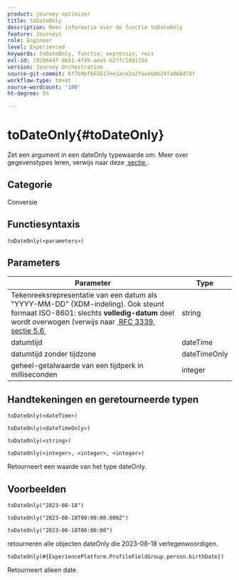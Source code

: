 ```yaml
---
product: journey optimizer
title: toDateOnly
description: Meer informatie over de functie toDateOnly
feature: Journeys
role: Engineer
level: Experienced
keywords: toDateOnly, functie, expressie, reis
exl-id: 1929644f-8b51-4f95-aea5-627fc1dd115d
version: Journey Orchestration
source-git-commit: 6f7b9bfb65617ee1ace3a2faaebdb24fa068d74f
workflow-type: tm+mt
source-wordcount: '100'
ht-degree: 5%

---
```


# toDateOnly{#toDateOnly}

Zet een argument in een dateOnly typewaarde om. Meer over gegevenstypes leren, verwijs naar deze [&#x200B; sectie &#x200B;](../expression/data-types.md).

## Categorie

Conversie

## Functiesyntaxis

`toDateOnly(<parameters>)`

## Parameters

| Parameter | Type |
|-----------|------------------|
| Tekenreeksrepresentatie van een datum als &quot;YYYY-MM-DD&quot; (XDM-indeling). Ook steunt formaat ISO-8601: slechts **volledig-datum** deel wordt overwogen (verwijs naar [&#x200B; RFC 3339, sectie 5.6 &#x200B;](https://www.rfc-editor.org/rfc/rfc3339#section-5.6) | string |
| datumtijd | dateTime |
| datumtijd zonder tijdzone | dateTimeOnly |
| geheel-getalwaarde van een tijdperk in milliseconden | integer |

## Handtekeningen en geretourneerde typen

`toDateOnly(<dateTime>)`

`toDateOnly(<dateTimeOnly>)`

`toDateOnly(<string>)`

`toDateOnly(<integer>, <integer>, <integer>)`

Retourneert een waarde van het type dateOnly.

## Voorbeelden

`toDateOnly("2023-08-18")`

`toDateOnly("2023-08-18T00:00:00.000Z")`

`toDateOnly("2023-08-18T00:00:00")`

retourneren alle objecten dateOnly die 2023-08-18 vertegenwoordigen.

`toDateOnly(#{ExperiencePlatform.ProfileFieldGroup.person.birthDate})`

Retourneert alleen date.
